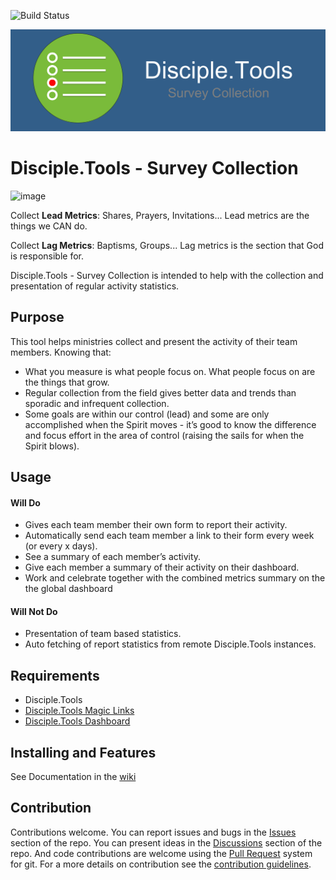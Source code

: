 ![Build Status](https://github.com/DiscipleTools/disciple-tools-survey-collection/actions/workflows/ci.yml/badge.svg?branch=master)




![Plugin Banner](https://github.com/DiscipleTools/disciple-tools-survey-collection/raw/master/documentation/banner.png)

# Disciple.Tools - Survey Collection

![image](https://user-images.githubusercontent.com/24901539/230605327-5de47a16-e1bb-45a5-bacf-c2e3195862cd.png)

Collect **Lead Metrics**: Shares, Prayers, Invitations...
Lead metrics are the things we CAN do.  

Collect **Lag Metrics**: Baptisms, Groups...
Lag metrics is the section that God is responsible for.

Disciple.Tools - Survey Collection is intended to help with the collection and presentation of regular activity statistics.

## Purpose

This tool helps ministries collect and present the activity of their team members. Knowing that:
- What you measure is what people focus on. What people focus on are the things that grow.
- Regular collection from the field gives better data and trends than sporadic and infrequent collection.
- Some goals are within our control (lead) and some are only accomplished when the Spirit moves - it’s good to know the difference and focus effort in the area of control (raising the sails for when the Spirit blows).

## Usage

#### Will Do

- Gives each team member their own form to report their activity.
- Automatically send each team member a link to their form every week (or every x days). 
- See a summary of each member’s activity.
- Give each member a summary of their activity on their dashboard.
- Work and celebrate together with the combined metrics summary on the the global dashboard 

#### Will Not Do

- Presentation of team based statistics.
- Auto fetching of report statistics from remote Disciple.Tools instances.

## Requirements

* Disciple.Tools
* [Disciple.Tools Magic Links](https://disciple.tools/plugins/magic-link-sender/) 
* [Disciple.Tools Dashboard](https://disciple.tools/plugins/dashboard/)

## Installing and Features

See Documentation in the [wiki](https://github.com/DiscipleTools/disciple-tools-survey-collection/wiki)

## Contribution

Contributions welcome. You can report issues and bugs in the
[Issues](https://github.com/DiscipleTools/disciple-tools-survey-collection/issues) section of the repo. You can present ideas
in the [Discussions](https://github.com/DiscipleTools/disciple-tools-survey-collection/discussions) section of the repo. And
code contributions are welcome using the [Pull Request](https://github.com/DiscipleTools/disciple-tools-survey-collection/pulls)
system for git. For a more details on contribution see the
[contribution guidelines](https://github.com/DiscipleTools/disciple-tools-survey-collection/blob/master/CONTRIBUTING.md).
